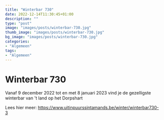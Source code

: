 ```yaml
---
title: "Winterbar 730"
date: 2022-12-14T11:30:45+01:00
description: ""
type: "post"
image: "images/posts/winterbar-730.jpg"
thumb_image: "images/posts/winterbar-730.jpg"
bg_image: "images/posts/winterbar-730.jpg"
categories:
- "Algemeen"
tags:
- "Algemeen"
---
```

# Winterbar 730

Vanaf 9 december 2022 tot en met 8 januari 2023 vind je de gezelligste winterbar van 't land op het Dorpshart

Lees hier meer: https://www.uitinpuurssintamands.be/winter/winterbar730-3



